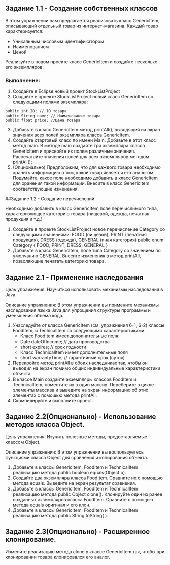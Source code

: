 ## Задание 1.1 - Создание собственных классов

В этом упражнении вам предлагается реализовать класс GenericItem,
описывающий отдельный товар из интернет-магазина. Каждый товар характеризуется:
- Уникальным числовым идентификатором
- Наименованием
- Ценой

Реализуйте в новом проекте класс GenericItem и создайте несколько его экземпляров.

### Выполнение: 
1. Создайте в Eclipse новый проект StockListProject
2. Создайте в проекте StockListProject новый класс GenericItem со следующими полями экземпляра:
```
public int ID; // ID товара
public String name; // Наименование товара
public float price; //Цена товара
```
3. Добавьте в класс GenericItem метод printAll(), выводящий на экран значения всех полей экземпляра класса GenericItem. 
4. Создайте стартовый класс по имени Main. Добавьте в этот класс метод main. В методе main создайте три экземпляра класса GenericItem и присвойте их полям различные значения. Распечатайте значения полей для всех экземпляров методом printAll();
5. (Опционально) Предположим, что для каждого товара необходимо хранить информацию о том, какой товар является его аналогом. Подумайте, какое поле необходимо добавить в класс GenericItem для хранения такой информации. Внесите в класс GenericItem соответствующие изменения.

##Задание 1.2 - Создание перечислений

Необходимо добавить в класс GenericItem поле перечислимого типа,
характеризующее категорию товара (пищевой, одежда, печатная продукция и т.д.)
1. Создайте в проекте StockListProject новое перечисление Category со следующими значениями: FOOD (пищевой), PRINT (печатная продукция), DRESS (одежда), GENERAL (иная категория) public enum Category { FOOD, PRINT, DRESS, GENERAL }
2. Добавьте в класс GenericItem, поле типа Category со значением по умолчанию GENERAL. Внесите изменения в метод printAll, позволяющие печатать категорию товара.

## Задание 2.1 - Применение наследования

Цель упражнения: Научиться использовать механизмы наследования в Java.

Описание упражнения: В этом упражнении вы примените механизмы наследования языка Java для упрощения структуры программы и уменьшения объема кода.
1. Унаследуйте от класса GenericItem (см. упражнения 6-1, 6-2) классы FoodItem, и TechicalItem со следующими характеристиками:
    - Класс FoodItem имеет дополнительные поля:
    - Date dateOfIncome; // дата производства
    - short expires; // срок годности
    - Класс TechnicalItem имеет дополнительные поля
    - short warrantyTime; // гарантийный срок (суток)
2. Перекройте метод printAll в обоих наследниках так, чтобы он выводил на экран помимо общих
индивидуальные характеристики объекта.
3. В классе Main создайте экземпляры классов FoodItem и TechnicalItem, поместите их в один массив. Переберите в цикле элементы массива и выведите на экран информацию об этих элементах с помощью метода printAll.
4. Скомпилируйте и выполните проект.

## Задание 2.2(Опционально) - Использование методов класса Object.

Цель упражнения: Изучить полезные методы, предоставляемые классом Object.

Описание упражнения: В этом упражнении вы воспользуетесь функциями класса Object для сравнения и копирования объекта.
1. Добавьте в классы GenericItem, FoodItem и TechnicalItem реализацию метода
public boolean equals(Object o).
2. Создайте два экземпляра класса FoodItem. Сравните их с помощью метода equals. Выведите на экран результат сравнения.
3. Добавьте в классы GenericItem, FoodItem и TechnicalItem реализацию метода
public Object clone(). Клонируйте один из ранее созданных экземпляров класса
FoodItem. Сравните с помощью метода equals оригинал и его клон.
4. Добавьте в классы GenericItem, FoodItem и TechnicalItem реализацию метода
public String toString( ).

## Задание 2.3(Опционально) - Расширенное клонирование.
Измените реализацию метода clone в классе GenericItem так, чтобы при клонировании товара клонировался его аналог.

